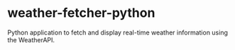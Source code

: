 # weather-fetcher-python
Python application to fetch and display real-time weather information using the WeatherAPI.
